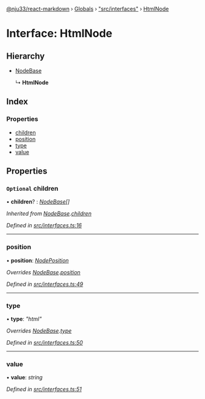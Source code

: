 [@nju33/react-markdown](../README.md) › [Globals](../globals.md) › ["src/interfaces"](../modules/_src_interfaces_.md) › [HtmlNode](_src_interfaces_.htmlnode.md)

# Interface: HtmlNode

## Hierarchy

* [NodeBase](_src_interfaces_.nodebase.md)

  ↳ **HtmlNode**

## Index

### Properties

* [children](_src_interfaces_.htmlnode.md#optional-children)
* [position](_src_interfaces_.htmlnode.md#position)
* [type](_src_interfaces_.htmlnode.md#type)
* [value](_src_interfaces_.htmlnode.md#value)

## Properties

### `Optional` children

• **children**? : *[NodeBase](_src_interfaces_.nodebase.md)[]*

*Inherited from [NodeBase](_src_interfaces_.nodebase.md).[children](_src_interfaces_.nodebase.md#optional-children)*

*Defined in [src/interfaces.ts:16](https://github.com/nju33/react-markdown/blob/b4ce032/src/interfaces.ts#L16)*

___

###  position

• **position**: *[NodePosition](_src_interfaces_.nodeposition.md)*

*Overrides [NodeBase](_src_interfaces_.nodebase.md).[position](_src_interfaces_.nodebase.md#position)*

*Defined in [src/interfaces.ts:49](https://github.com/nju33/react-markdown/blob/b4ce032/src/interfaces.ts#L49)*

___

###  type

• **type**: *"html"*

*Overrides [NodeBase](_src_interfaces_.nodebase.md).[type](_src_interfaces_.nodebase.md#type)*

*Defined in [src/interfaces.ts:50](https://github.com/nju33/react-markdown/blob/b4ce032/src/interfaces.ts#L50)*

___

###  value

• **value**: *string*

*Defined in [src/interfaces.ts:51](https://github.com/nju33/react-markdown/blob/b4ce032/src/interfaces.ts#L51)*
